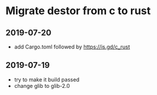 # Migrate destor from c to rust


## 2019-07-20
- add Cargo.toml followed by https://is.gd/c_rust

## 2019-07-19
- try to make it build passed
- change glib to glib-2.0